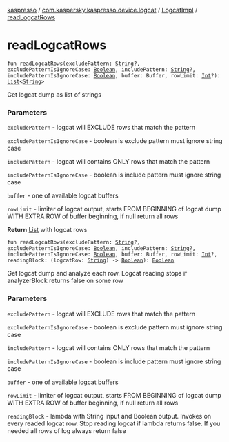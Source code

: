 [kaspresso](../../index.md) / [com.kaspersky.kaspresso.device.logcat](../index.md) / [LogcatImpl](index.md) / [readLogcatRows](./read-logcat-rows.md)

# readLogcatRows

`fun readLogcatRows(excludePattern: `[`String`](https://kotlinlang.org/api/latest/jvm/stdlib/kotlin/-string/index.html)`?, excludePatternIsIgnoreCase: `[`Boolean`](https://kotlinlang.org/api/latest/jvm/stdlib/kotlin/-boolean/index.html)`, includePattern: `[`String`](https://kotlinlang.org/api/latest/jvm/stdlib/kotlin/-string/index.html)`?, includePatternIsIgnoreCase: `[`Boolean`](https://kotlinlang.org/api/latest/jvm/stdlib/kotlin/-boolean/index.html)`, buffer: Buffer, rowLimit: `[`Int`](https://kotlinlang.org/api/latest/jvm/stdlib/kotlin/-int/index.html)`?): `[`List`](https://kotlinlang.org/api/latest/jvm/stdlib/kotlin.collections/-list/index.html)`<`[`String`](https://kotlinlang.org/api/latest/jvm/stdlib/kotlin/-string/index.html)`>`

Get logcat dump as list of strings

### Parameters

`excludePattern` - logcat will EXCLUDE rows that match the pattern

`excludePatternIsIgnoreCase` - boolean is exclude pattern must ignore string case

`includePattern` - logcat will contains ONLY rows that match the pattern

`includePatternIsIgnoreCase` - boolean is include pattern must ignore string case

`buffer` - one of available logcat buffers

`rowLimit` - limiter of logcat output, starts FROM BEGINNING of logcat dump
WITH EXTRA ROW of buffer beginning, if null return all rows

**Return**
[List](https://kotlinlang.org/api/latest/jvm/stdlib/kotlin.collections/-list/index.html) with logcat rows

`fun readLogcatRows(excludePattern: `[`String`](https://kotlinlang.org/api/latest/jvm/stdlib/kotlin/-string/index.html)`?, excludePatternIsIgnoreCase: `[`Boolean`](https://kotlinlang.org/api/latest/jvm/stdlib/kotlin/-boolean/index.html)`, includePattern: `[`String`](https://kotlinlang.org/api/latest/jvm/stdlib/kotlin/-string/index.html)`?, includePatternIsIgnoreCase: `[`Boolean`](https://kotlinlang.org/api/latest/jvm/stdlib/kotlin/-boolean/index.html)`, buffer: Buffer, rowLimit: `[`Int`](https://kotlinlang.org/api/latest/jvm/stdlib/kotlin/-int/index.html)`?, readingBlock: (logcatRow: `[`String`](https://kotlinlang.org/api/latest/jvm/stdlib/kotlin/-string/index.html)`) -> `[`Boolean`](https://kotlinlang.org/api/latest/jvm/stdlib/kotlin/-boolean/index.html)`): `[`Boolean`](https://kotlinlang.org/api/latest/jvm/stdlib/kotlin/-boolean/index.html)

Get logcat dump and analyze each row.
Logcat reading stops if analyzerBlock returns false on some row

### Parameters

`excludePattern` - logcat will EXCLUDE rows that match the pattern

`excludePatternIsIgnoreCase` - boolean is exclude pattern must ignore string case

`includePattern` - logcat will contains ONLY rows that match the pattern

`includePatternIsIgnoreCase` - boolean is include pattern must ignore string case

`buffer` - one of available logcat buffers

`rowLimit` - limiter of logcat output, starts FROM BEGINNING of logcat dump
WITH EXTRA ROW of buffer beginning, if null return all rows

`readingBlock` - lambda with String input and Boolean output. Invokes on
every readed logcat row. Stop reading logcat if lambda returns false. If you needed
all rows of log always return false